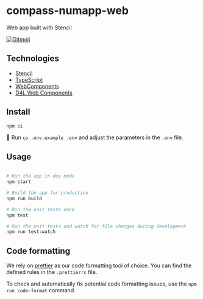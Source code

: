# compass-numapp-web

Web app built with Stencil

<p>
  <a href="https://gitmoji.dev">
    <img src="https://img.shields.io/badge/gitmoji-%20😜%20😍-FFDD67.svg?style=flat-square" alt="Gitmoji">
  </a>
</p>

## Technologies

- [Stencil](https://stenciljs.com/)
- [TypeScript](https://www.typescriptlang.org/)
- [WebComponents](https://www.webcomponents.org/)
- [D4L Web Components](https://github.com/gesundheitscloud/hc-ui-storybook#readme)

## Install

```sh
npm ci
```

🔧 Run `cp .env.example .env` and adjust the parameters in the `.env` file.

## Usage

```sh

# Run the app in dev mode
npm start

# Build the app for production
npm run build

# Run the unit tests once
npm test

# Run the unit tests and watch for file changes during development
npm run test:watch
```

## Code formatting

We rely on [prettier](https://prettier.io/) as our code formatting tool of choice.
You can find the defined rules in the `.prettierrc` file.

To check and automatically fix potential code formatting issues, use the `npm run code-format` command.
